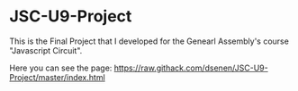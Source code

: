 # JSC-U9-Project

This is the Final Project that I developed for the Genearl Assembly's course "Javascript Circuit".

Here you can see the page: https://raw.githack.com/dsenen/JSC-U9-Project/master/index.html

